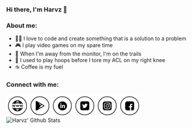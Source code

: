 ### Hi there, I'm Harvz 👋

### About me:
- 👨‍💻 I love to code and create something that is a solution to a problem
- 🎮 I play video games on my spare time
- 🚵 When I'm away from the monitor, I'm on the trails
- 🏀 I used to play hoops before I tore my ACL on my right knee
- ☕ Coffee is my fuel

### Connect with me:

[<img align="left" alt="harveyjavier.github.io" width="60" src="https://raw.githubusercontent.com/harveyjavier/harveyjavier/master/raw/website-icon.png" />][website]
[<img align="left" alt="Google Play Developer Profile" width="60" src="https://raw.githubusercontent.com/harveyjavier/harveyjavier/master/raw/play-store-icon.png" />][google_play]
[<img align="left" alt="LinkedIn" width="60" src="https://raw.githubusercontent.com/harveyjavier/harveyjavier/master/raw/linkedin-icon.png" />][linkedin]
[<img align="left" alt="Twitter" width="60" src="https://raw.githubusercontent.com/harveyjavier/harveyjavier/master/raw/twitter-icon.png" />][twitter]
[<img align="left" alt="Instagram" width="60" src="https://raw.githubusercontent.com/harveyjavier/harveyjavier/master/raw/instagram-icon.png" />][instagram]
[<img align="left" alt="Facebook" width="60" src="https://raw.githubusercontent.com/harveyjavier/harveyjavier/master/raw/facebook-icon.png" />][facebook]

<img align="left" alt="Harvz' Github Stats" src="https://github-readme-stats.vercel.app/api?username=harveyjavier&show_icons=true&hide_border=true" />

[website]: https://harveyjavier.github.io
[google_play]: https://play.google.com/store/apps/dev?id=4935714394750436171
[linkedin]: https://www.linkedin.com/in/harvz
[twitter]: https://www.twitter.com/harvzjavier
[instagram]: https://www.instagram.com/harvzjavier
[facebook]: https://www.facebook.com/harvzjavier